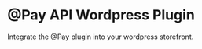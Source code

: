 @Pay API Wordpress Plugin
==================

Integrate the @Pay plugin into your wordpress storefront.

